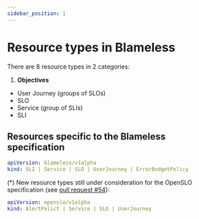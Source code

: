 ```yaml
---
sidebar_position: 1
---
```


# Resource types in Blameless

There are 8 resource types in 2 categories:

1. **Objectives**

-   User Journey (groups of SLOs)
-   SLO
-   Service (group of SLIs)
-   SLI


## Resources specific to the Blameless specification


```yaml
apiVersion: blameless/v1alpha
kind: SLI | Service | SLO | UserJourney | ErrorBudgetPolicy
```

(\*) New resource types still under consideration for the OpenSLO specification (see [pull request #54](https://github.com/OpenSLO/OpenSLO/pull/54)):

```yaml
apiVersion: openslo/v1alpha
kind: AlertPolict | Service | SLO | UserJourney
```